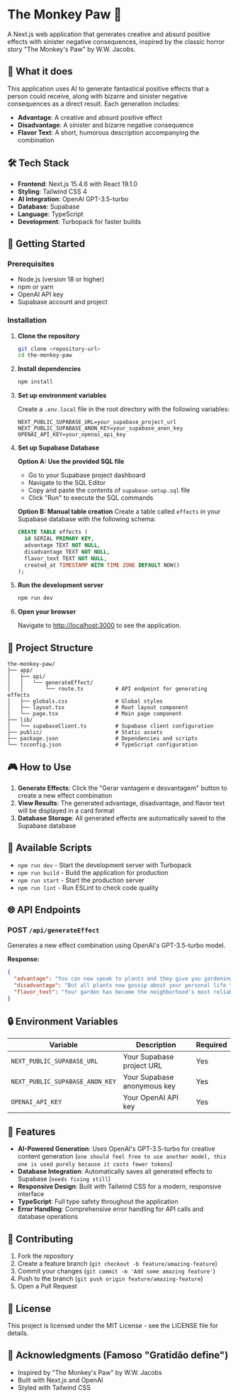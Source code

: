 ﻿# The Monkey Paw 🐾

A Next.js web application that generates creative and absurd positive effects with sinister negative consequences, inspired by the classic horror story "The Monkey's Paw" by W.W. Jacobs.

## 🎯 What it does

This application uses AI to generate fantastical positive effects that a person could receive, along with bizarre and sinister negative consequences as a direct result. Each generation includes:

- **Advantage**: A creative and absurd positive effect
- **Disadvantage**: A sinister and bizarre negative consequence
- **Flavor Text**: A short, humorous description accompanying the combination

## 🛠️ Tech Stack

- **Frontend**: Next.js 15.4.6 with React 19.1.0
- **Styling**: Tailwind CSS 4
- **AI Integration**: OpenAI GPT-3.5-turbo
- **Database**: Supabase
- **Language**: TypeScript
- **Development**: Turbopack for faster builds

## 🚀 Getting Started

### Prerequisites

- Node.js (version 18 or higher)
- npm or yarn
- OpenAI API key
- Supabase account and project

### Installation

1. **Clone the repository**
   ```bash
   git clone <repository-url>
   cd the-monkey-paw
   ```

2. **Install dependencies**
   ```bash
   npm install
   ```

3. **Set up environment variables**
   
   Create a `.env.local` file in the root directory with the following variables:
   ```env
   NEXT_PUBLIC_SUPABASE_URL=your_supabase_project_url
   NEXT_PUBLIC_SUPABASE_ANON_KEY=your_supabase_anon_key
   OPENAI_API_KEY=your_openai_api_key
   ```

4. **Set up Supabase Database**
   
   **Option A: Use the provided SQL file**
   - Go to your Supabase project dashboard
   - Navigate to the SQL Editor
   - Copy and paste the contents of `supabase-setup.sql` file
   - Click "Run" to execute the SQL commands
   
   **Option B: Manual table creation**
   Create a table called `effects` in your Supabase database with the following schema:
   ```sql
   CREATE TABLE effects (
     id SERIAL PRIMARY KEY,
     advantage TEXT NOT NULL,
     disadvantage TEXT NOT NULL,
     flavor_text TEXT NOT NULL,
     created_at TIMESTAMP WITH TIME ZONE DEFAULT NOW()
   );
   ```

5. **Run the development server**
   ```bash
   npm run dev
   ```

6. **Open your browser**
   
   Navigate to [http://localhost:3000](http://localhost:3000) to see the application.

## 📁 Project Structure

```
the-monkey-paw/
├── app/
│   ├── api/
│   │   └── generateEffect/
│   │       └── route.ts          # API endpoint for generating effects
│   ├── globals.css               # Global styles
│   ├── layout.tsx                # Root layout component
│   └── page.tsx                  # Main page component
├── lib/
│   └── supabaseClient.ts         # Supabase client configuration
├── public/                       # Static assets
├── package.json                  # Dependencies and scripts
└── tsconfig.json                 # TypeScript configuration
```

## 🎮 How to Use

1. **Generate Effects**: Click the "Gerar vantagem e desvantagem" button to create a new effect combination
2. **View Results**: The generated advantage, disadvantage, and flavor text will be displayed in a card format
3. **Database Storage**: All generated effects are automatically saved to the Supabase database

## 🔧 Available Scripts

- `npm run dev` - Start the development server with Turbopack
- `npm run build` - Build the application for production
- `npm run start` - Start the production server
- `npm run lint` - Run ESLint to check code quality

## 🌐 API Endpoints

### POST `/api/generateEffect`

Generates a new effect combination using OpenAI's GPT-3.5-turbo model.

**Response:**
```json
{
  "advantage": "You can now speak to plants and they give you gardening advice",
  "disadvantage": "But all plants now gossip about your personal life to other plants",
  "flavor_text": "Your garden has become the neighborhood's most reliable source of drama"
}
```

## 🔒 Environment Variables

| Variable | Description | Required |
|----------|-------------|----------|
| `NEXT_PUBLIC_SUPABASE_URL` | Your Supabase project URL | Yes |
| `NEXT_PUBLIC_SUPABASE_ANON_KEY` | Your Supabase anonymous key | Yes |
| `OPENAI_API_KEY` | Your OpenAI API key | Yes |

## 🎨 Features

- **AI-Powered Generation**: Uses OpenAI's GPT-3.5-turbo for creative content generation (`one should feel free to use another model, this one is used purely because it costs fewer tokens`)
- **Database Integration**: Automatically saves all generated effects to Supabase (`needs fixing still`)
- **Responsive Design**: Built with Tailwind CSS for a modern, responsive interface
- **TypeScript**: Full type safety throughout the application
- **Error Handling**: Comprehensive error handling for API calls and database operations

## 🤝 Contributing

1. Fork the repository
2. Create a feature branch (`git checkout -b feature/amazing-feature`)
3. Commit your changes (`git commit -m 'Add some amazing feature'`)
4. Push to the branch (`git push origin feature/amazing-feature`)
5. Open a Pull Request

## 📝 License

This project is licensed under the MIT License - see the LICENSE file for details.

## 🙏 Acknowledgments (Famoso "Gratidão define")

- Inspired by "The Monkey's Paw" by W.W. Jacobs
- Built with Next.js and OpenAI
- Styled with Tailwind CSS
